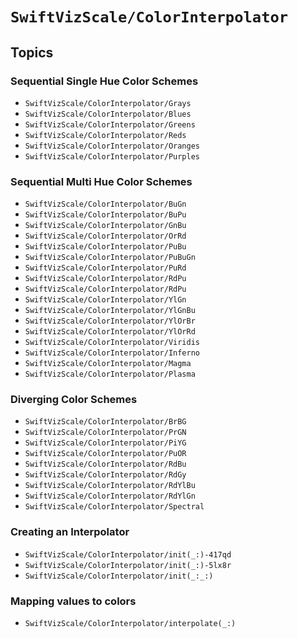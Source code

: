 # ``SwiftVizScale/ColorInterpolator``

## Topics

### Sequential Single Hue Color Schemes

- ``SwiftVizScale/ColorInterpolator/Grays``
- ``SwiftVizScale/ColorInterpolator/Blues``
- ``SwiftVizScale/ColorInterpolator/Greens``
- ``SwiftVizScale/ColorInterpolator/Reds``
- ``SwiftVizScale/ColorInterpolator/Oranges``
- ``SwiftVizScale/ColorInterpolator/Purples``

### Sequential Multi Hue Color Schemes

- ``SwiftVizScale/ColorInterpolator/BuGn``
- ``SwiftVizScale/ColorInterpolator/BuPu``
- ``SwiftVizScale/ColorInterpolator/GnBu``
- ``SwiftVizScale/ColorInterpolator/OrRd``
- ``SwiftVizScale/ColorInterpolator/PuBu``
- ``SwiftVizScale/ColorInterpolator/PuBuGn``
- ``SwiftVizScale/ColorInterpolator/PuRd``
- ``SwiftVizScale/ColorInterpolator/RdPu``
- ``SwiftVizScale/ColorInterpolator/RdPu``
- ``SwiftVizScale/ColorInterpolator/YlGn``
- ``SwiftVizScale/ColorInterpolator/YlGnBu``
- ``SwiftVizScale/ColorInterpolator/YlOrBr``
- ``SwiftVizScale/ColorInterpolator/YlOrRd``
- ``SwiftVizScale/ColorInterpolator/Viridis``
- ``SwiftVizScale/ColorInterpolator/Inferno``
- ``SwiftVizScale/ColorInterpolator/Magma``
- ``SwiftVizScale/ColorInterpolator/Plasma``

### Diverging Color Schemes

- ``SwiftVizScale/ColorInterpolator/BrBG``
- ``SwiftVizScale/ColorInterpolator/PrGN``
- ``SwiftVizScale/ColorInterpolator/PiYG``
- ``SwiftVizScale/ColorInterpolator/PuOR``
- ``SwiftVizScale/ColorInterpolator/RdBu``
- ``SwiftVizScale/ColorInterpolator/RdGy``
- ``SwiftVizScale/ColorInterpolator/RdYlBu``
- ``SwiftVizScale/ColorInterpolator/RdYlGn``
- ``SwiftVizScale/ColorInterpolator/Spectral``

### Creating an Interpolator

- ``SwiftVizScale/ColorInterpolator/init(_:)-417qd``
- ``SwiftVizScale/ColorInterpolator/init(_:)-5lx8r``
- ``SwiftVizScale/ColorInterpolator/init(_:_:)``

### Mapping values to colors

- ``SwiftVizScale/ColorInterpolator/interpolate(_:)``
